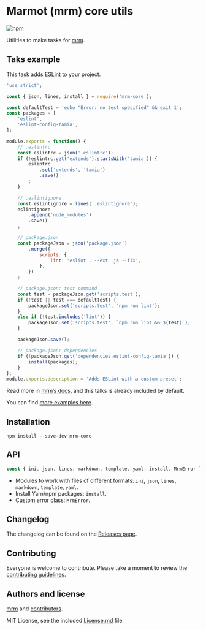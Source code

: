 # Marmot (mrm) core utils

[![npm](https://img.shields.io/npm/v/mrm-core.svg)](https://www.npmjs.com/package/mrm-core)

Utilities to make tasks for [mrm](https://github.com/sapegin/mrm).

## Taks example

This task adds ESLint to your project:

```js
'use strict';

const { json, lines, install } = require('mrm-core');

const defaultTest = 'echo "Error: no test specified" && exit 1';
const packages = [
	'eslint',
	'eslint-config-tamia',
];

module.exports = function() {
	// .eslintrc
	const eslintrc = json('.eslintrc');
	if (!eslintrc.get('extends').startsWith('tamia')) {
		eslintrc
			.set('extends', 'tamia')
			.save()
		;
	}

	// .eslintignore
	const eslintignore = lines('.eslintignore');
	eslintignore
		.append('node_modules')
		.save()
	;

	// package.json
	const packageJson = json('package.json')
		.merge({
			scripts: {
				lint: 'eslint . --ext .js --fix',
			},
		})
	;

	// package.json: test command
	const test = packageJson.get('scripts.test');
	if (!test || test === defaultTest) {
		packageJson.set('scripts.test', 'npm run lint');
	}
	else if (!test.includes('lint')) {
		packageJson.set('scripts.test', `npm run lint && ${test}`);
	}

	packageJson.save();

	// package.json: dependencies
	if (!packageJson.get('dependencies.eslint-config-tamia')) {
		install(packages);
	}
};
module.exports.description = 'Adds ESLint with a custom preset';
```

Read more in [mrm’s docs](https://github.com/sapegin/mrm), and this talks is already included by default.

You can find [more examples here](https://github.com/sapegin/dotfiles/tree/master/mrm).

## Installation

```
npm install --save-dev mrm-core
```

## API

```js
const { ini, json, lines, markdown, template, yaml, install, MrmError } = require('mrm-core');
```

* Modules to work with files of different formats: `ini`, `json`, `lines`, `markdown`, `template`, `yaml`.
* Install Yarn/npm packages: `install`.
* Custom error class: `MrmError`.

## Changelog

The changelog can be found on the [Releases page](https://github.com/sapegin/mrm/releases).

## Contributing

Everyone is welcome to contribute. Please take a moment to review the [contributing guidelines](Contributing.md).

## Authors and license

[mrm](http://sapegin.me) and [contributors](https://github.com/sapegin/mrm/graphs/contributors).

MIT License, see the included [License.md](License.md) file.
